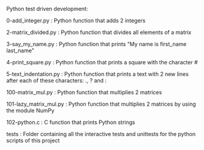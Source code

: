 Python test driven development:

0-add_integer.py : Python function that adds 2 integers

2-matrix_divided.py : Python function that divides all elements of a matrix

3-say_my_name.py : Python function that prints "My name is first_name last_name"

4-print_square.py : Python function that prints a square with the character #

5-text_indentation.py : Python function that prints a text with 2 new lines after each of these characters: ., ? and :

100-matrix_mul.py : Python function that multiplies 2 matrices

101-lazy_matrix_mul.py : Python function that multiplies 2 matrices by using the module NumPy

102-python.c : C function that prints Python strings

tests : Folder containing all the interactive tests and unittests for the python scripts of this project
